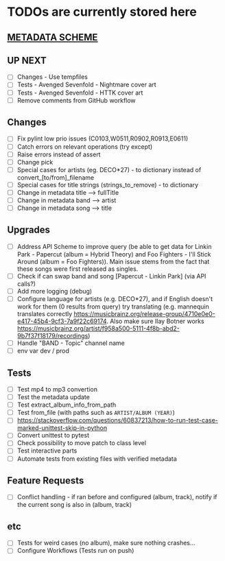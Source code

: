 # TODOs are currently stored here

## [METADATA SCHEME](https://musicbrainz.org/doc/MusicBrainz_Database/Schema)


## UP NEXT
- [ ] Changes - Use tempfiles
- [ ] Tests - Avenged Sevenfold - Nightmare cover art
- [ ] Tests - Avenged Sevenfold - HTTK cover art
- [ ] Remove comments from GitHub workflow

## Changes
- [ ] Fix pylint low prio issues (C0103,W0511,R0902,R0913,E0611)
- [ ] Catch errors on relevant operations (try except)  
- [ ] Raise errors instead of assert  
- [ ] Change pick  
- [ ] Special cases for artists (eg. DECO*27) - to dictionary instead of convert_[to/from]_filename
- [ ] Special cases for title strings (strings_to_remove) - to dictionary
- [ ] Change in metadata title --> fullTitle  
- [ ] Change in metadata band --> artist  
- [ ] Change in metadata song --> title  

## Upgrades
- [ ] Address API Scheme to improve query (be able to get data for Linkin Park - Papercut (album = Hybrid Theory) and Foo Fighters - I'll Stick Around (album = Foo Fighters)). Main issue stems from the fact that these songs were first released as singles.
- [ ] Check if can swap band and song [Papercut - Linkin Park] (via API calls?)  
- [ ] Add more logging (debug)
- [ ] Configure language for artists (e.g. DECO*27), and if English doesn't work for them (0 results from query) try translating (e.g. mannequin translates correctly https://musicbrainz.org/release-group/4710e0e0-e417-45b4-9cf3-7a9f22c69174. Also make sure Ilay Botner works https://musicbrainz.org/artist/f958a500-5111-4f8b-abd2-9b7f37f18179/recordings)
- [ ] Handle "BAND - Topic" channel name
- [ ] env var dev / prod

## Tests
- [ ] Test mp4 to mp3 convertion  
- [ ] Test the metadata update  
- [ ] Test extract_album_info_from_path  
- [ ] Test from_file (with paths such as `ARTIST/ALBUM (YEAR)`)  
- [ ] https://stackoverflow.com/questions/60837213/how-to-run-test-case-marked-unittest-skip-in-python
- [ ] Convert unittest to pytest  
- [ ] Check possibility to move patch to class level  
- [ ] Test interactive parts  
- [ ] Automate tests from existing files with verified metadata  

## Feature Requests
- [ ] Conflict handling - if ran before and configured (album, track), notify if the current song is also in (album, track)  

## etc
- [ ] Tests for weird cases (no album), make sure nothing crashes...
- [ ] Configure Workflows (Tests run on push)